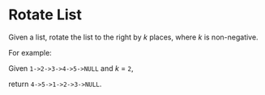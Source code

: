 # Rotate List

Given a list, rotate the list to the right by *k* places, where *k* is non-negative.

For example:

Given `1->2->3->4->5->NULL` and *k* = `2`,

return `4->5->1->2->3->NULL`.
